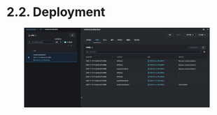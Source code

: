 # 2.2. Deployment

<figure><img src="../.gitbook/assets/image (6).png" alt=""><figcaption></figcaption></figure>

